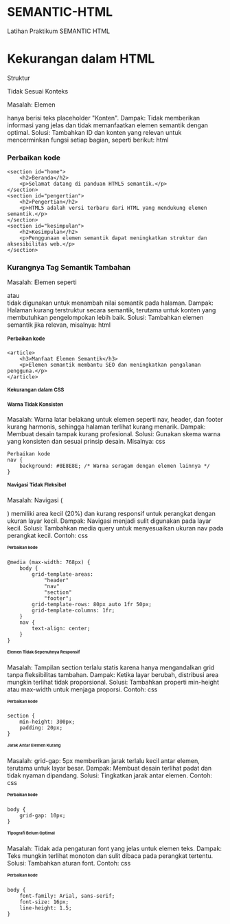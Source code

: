 # SEMANTIC-HTML
Latihan Praktikum SEMANTIC HTML

# Kekurangan dalam HTML
Struktur <section> Tidak Sesuai Konteks

Masalah: Elemen <section> hanya berisi teks placeholder "Konten".
Dampak: Tidak memberikan informasi yang jelas dan tidak memanfaatkan elemen semantik dengan optimal.
Solusi: Tambahkan ID dan konten yang relevan untuk mencerminkan fungsi setiap bagian, seperti berikut:
html
# Perbaikan kode
```
<section id="home">
    <h2>Beranda</h2>
    <p>Selamat datang di panduan HTML5 semantik.</p>
</section>
<section id="pengertian">
    <h2>Pengertian</h2>
    <p>HTML5 adalah versi terbaru dari HTML yang mendukung elemen semantik.</p>
</section>
<section id="kesimpulan">
    <h2>Kesimpulan</h2>
    <p>Penggunaan elemen semantik dapat meningkatkan struktur dan aksesibilitas web.</p>
</section>
```

# Kurangnya Tag Semantik Tambahan
Masalah: Elemen seperti <article> atau <aside> tidak digunakan untuk menambah nilai semantik pada halaman.
Dampak: Halaman kurang terstruktur secara semantik, terutama untuk konten yang membutuhkan pengelompokan lebih baik.
Solusi: Tambahkan elemen semantik jika relevan, misalnya:
html
# Perbaikan kode
```
<article>
    <h3>Manfaat Elemen Semantik</h3>
    <p>Elemen semantik membantu SEO dan meningkatkan pengalaman pengguna.</p>
</article>
```
# Kekurangan dalam CSS
# Warna Tidak Konsisten

Masalah: Warna latar belakang untuk elemen seperti nav, header, dan footer kurang harmonis, sehingga halaman terlihat kurang menarik.
Dampak: Membuat desain tampak kurang profesional.
Solusi: Gunakan skema warna yang konsisten dan sesuai prinsip desain. Misalnya:
css
```
Perbaikan kode
nav {
    background: #8E8E8E; /* Warna seragam dengan elemen lainnya */
}
```
# Navigasi Tidak Fleksibel

Masalah: Navigasi (<nav>) memiliki area kecil (20%) dan kurang responsif untuk perangkat dengan ukuran layar kecil.
Dampak: Navigasi menjadi sulit digunakan pada layar kecil.
Solusi: Tambahkan media query untuk menyesuaikan ukuran nav pada perangkat kecil. Contoh:
css
# Perbaikan kode
```
@media (max-width: 768px) {
    body {
        grid-template-areas:
            "header"
            "nav"
            "section"
            "footer";
        grid-template-rows: 80px auto 1fr 50px;
        grid-template-columns: 1fr;
    }
    nav {
        text-align: center;
    }
}
```
# Elemen Tidak Sepenuhnya Responsif

Masalah: Tampilan section terlalu statis karena hanya mengandalkan grid tanpa fleksibilitas tambahan.
Dampak: Ketika layar berubah, distribusi area mungkin terlihat tidak proporsional.
Solusi: Tambahkan properti min-height atau max-width untuk menjaga proporsi. Contoh:
css
# Perbaikan kode
```
section {
    min-height: 300px;
    padding: 20px;
}
```
# Jarak Antar Elemen Kurang

Masalah: grid-gap: 5px memberikan jarak terlalu kecil antar elemen, terutama untuk layar besar.
Dampak: Membuat desain terlihat padat dan tidak nyaman dipandang.
Solusi: Tingkatkan jarak antar elemen. Contoh:
css
# Perbaikan kode
```
body {
    grid-gap: 10px;
}
```
# Tipografi Belum Optimal

Masalah: Tidak ada pengaturan font yang jelas untuk elemen teks.
Dampak: Teks mungkin terlihat monoton dan sulit dibaca pada perangkat tertentu.
Solusi: Tambahkan aturan font. Contoh:
css
# Perbaikan kode
```
body {
    font-family: Arial, sans-serif;
    font-size: 16px;
    line-height: 1.5;
}
```
